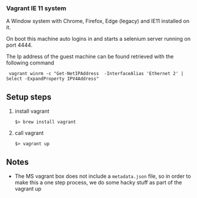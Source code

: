 ### Vagrant IE 11 system

A Window system with Chrome, Firefox, Edge (legacy) and IE11 installed on it.

On boot this machine auto logins in and starts a selenium server running on port 4444.

The Ip address of the guest machine can be found retrieved with the following command
```shell
 vagrant winrm -c "Get-NetIPAddress  -InterfaceAlias 'Ethernet 2' | Select -ExpandProperty IPV4Address"
```
## Setup steps
1. install vagrant
    ```shell
    $> brew install vagrant
    ```
2. call vagrant
    ```shell
    $> vagrant up
    ```
## Notes
- The MS vagrant box does not include a `metadata.json` file, so in order to make this a one step process, we do some hacky stuff as part of the vagrant up